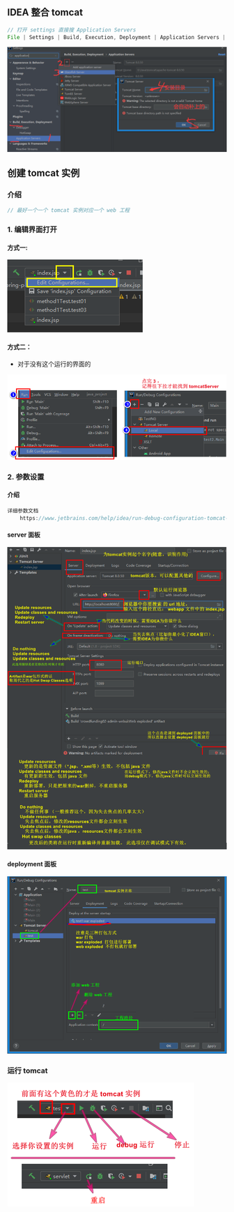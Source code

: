 

## IDEA 整合 tomcat

```java
// 打开 settings 直接搜 Application Servers
File | Settings | Build, Execution, Deployment | Application Servers | + 号
```

![image-20210303205853339](image-20210303205853339.png)

## 创建 tomcat 实例

### 介绍

```java
// 最好一个一个 tomcat 实例对应一个 web 工程
```

### 1. 编辑界面打开

#### 方式一:

![image-20210414175239493](image-20210414175239493.png)

#### 方式二：

* 对于没有这个运行的界面的

![image-20210303233934095](image-20210303233934095.png)

### 2. 参数设置

#### 介绍

```java
详细参数文档
    https://www.jetbrains.com/help/idea/run-debug-configuration-tomcat-server.html
```



#### server 面板

![image-20210304002757432](image-20210304002757432.png)

#### deployment 面板

![image-20210304005423867](image-20210304005423867.png)

### 运行 tomcat

![image-20210303233151752](image-20210303233151752.png)



